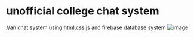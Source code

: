 # unofficial college chat system 
//an chat system using html,css,js and firebase database system
![image](https://user-images.githubusercontent.com/83459637/206887596-f224df2b-a081-4831-955c-973146f28511.png)
